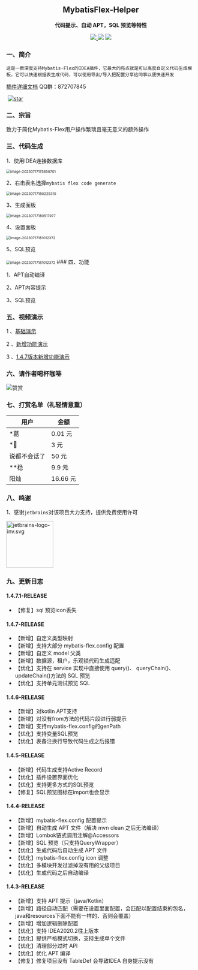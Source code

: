 
<h2 align="center">MybatisFlex-Helper</h2>

<p align="center">
	<strong>代码提示、自动 APT，SQL 预览等特性</strong>
</p>

<p align="center">
    <a href="http://www.apache.org/licenses/LICENSE-2.0.html" target="_blank">
        <img src="http://img.shields.io/:license-apache-brightgreen.svg" >
    </a>
    <a>
        <img src="https://img.shields.io/badge/JDK-1.8+-green.svg" >
    </a>
    <a>
        <img src="https://img.shields.io/badge/IDEA-2020.2+-green.svg" >
    </a>
</p>

### 一、简介

`这是一款深度支持Mybatis-Flex的IDEA插件，它最大的亮点就是可以高度自定义代码生成模板，它可以快速根据表生成代码，可以使用导出/导入把配置分享给同事以便快速开发`

[插件详细文档](http://blog.bigtian.club/guide/mybatisFlex_Helper/) 									QQ群：872707845

​																						 [![star](./docs/assets/star.svg)](https://gitee.com/djxchi/mybatis-flex-code-gen/stargazers)

### 二、宗旨

致力于简化Mybatis-Flex用户操作繁琐且毫无意义的额外操作

### 三、代码生成

1、使用IDEA连接数据库

<img src="./docs/assets/image-20230717175856701.png" alt="image-20230717175856701" style="zoom:67%;" />

2、右击表名选择`mybatis flex code generate`

<img src="./docs/assets/image-20230717180225310.png" alt="image-20230717180225310" style="zoom:67%;" />

3、生成面板

<img src="./docs/assets/image-20230717180517977.png" alt="image-20230717180517977" style="zoom:67%;" />

4、设置面板

<img src="./docs/assets/image-20230717181012372.png" alt="image-20230717181012372" style="zoom:67%;" />

5、SQL预览

<img src="./docs/assets/img.png" alt="image-20230717181012372" style="zoom:67%;" />
### 四、功能

1、APT自动编译

2、APT内容提示

3、SQL预览

### 五、视频演示

1 、[基础演示](https://www.bilibili.com/video/BV1yV411g7Yd/?vd_source=b6f434af852a6a39fcd34fc2de5cf431)

2 、[新增功能演示](https://www.bilibili.com/video/BV1hj411d7Rq/?vd_source=b6f434af852a6a39fcd34fc2de5cf431)

3 、[1.4.7版本新增功能演示](https://www.bilibili.com/video/BV1WX4y1j7VQ/)

### 六、请作者喝杯咖啡

![赞赏](./docs/assets/support.png)

### 七、打赏名单（礼轻情意重）

| 用户     | 金额     |
|--------|--------|
| *葛     | 0.01 元 |
| *🤫    | 3 元    |
| 说都不会话了 | 50 元   |
| **稳    | 9.9 元  |
| 阳灿    | 16.66 元  |

### 八、鸣谢
1、感谢`jetbrains`对该项目大力支持，提供免费使用许可

<img src="docs/assets/jetbrains.svg" alt="jetbrains-logo-inv.svg" style="height:125px;" />

### 九、更新日志

#### 1.4.7.1-RELEASE

- 【修复】sql 预览icon丢失

#### 1.4.7-RELEASE

- 【新增】自定义类型映射
- 【新增】支持大部分 mybatis-flex.config 配置
- 【新增】自定义 model 父类
- 【新增】数据源，租户，乐观锁代码生成适配
- 【优化】支持在 service 实现中直接使用 query()、 queryChain()、updateChain()方法的 SQL 预览
- 【优化】支持单元测试预览 SQL

#### 1.4.6-RELEASE

- 【新增】对kotlin APT支持
- 【新增】对没有from方法的代码片段进行弱提示
- 【新增】支持mybatis-flex.config的genPath
- 【优化】支持变量SQL预览
- 【优化】表备注换行导致代码生成之后报错

#### 1.4.5-RELEASE

- 【新增】代码生成支持Active Record
- 【优化】插件设置界面优化
- 【优化】支持更多方式的SQL预览
- 【修复】SQL预览图标在import也会显示

#### 1.4.4-RELEASE

- 【新增】mybatis-flex.config 配置提示
- 【新增】自动生成 APT 文件（解决 mvn clean 之后无法编译）
- 【新增】Lombok链式调用注解@Accessors
- 【新增】SQL 预览（只支持QueryWrapper）
- 【优化】生成代码后自动生成 APT 文件
- 【优化】mybatis-flex.config icon 调整
- 【优化】多模块开发过滤掉没有用的父级项目
- 【优化】生成代码之后自动编译

#### 1.4.3-RELEASE

- 【新增】支持 APT 提示（java/Kotlin）
- 【新增】路径自动匹配（需要在设置里面配置，会匹配以配置结束的包名，java和resources下面不能有一样的、否则会覆盖）
- 【新增】增加逻辑删除配置
- 【优化】支持 IDEA2020.2往上版本
- 【优化】提供严格模式切换，支持生成单个文件
- 【优化】清理部分过时 API
- 【优化】优化 APT 编译
- 【修复】修复项目没有 TableDef 会导致IDEA 自身提示没有

